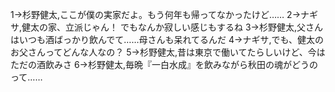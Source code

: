 1→杉野健太,ここが僕の実家だよ。もう何年も帰ってなかったけど……
2→ナギサ,健太の家、立派じゃん！ でもなんか寂しい感じもするね
3→杉野健太,父さんはいつも酒ばっかり飲んでて……母さんも呆れてるんだ
4→ナギサ,でも、健太のお父さんってどんな人なの？
5→杉野健太,昔は東京で働いてたらしいけど、今はただの酒飲みさ
6→杉野健太,毎晩『一白水成』を飲みながら秋田の魂がどうのって……
